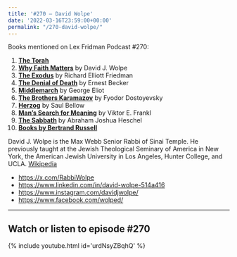 ```yaml
---
title: '#270 – David Wolpe'
date: '2022-03-16T23:59:00+00:00'
permalink: "/270-david-wolpe/"
---
```


Books mentioned on Lex Fridman Podcast #270:

1. <b><a href="https://amzn.to/3rMoWSL" target="_blank" rel="sponsored noopener noreferrer">The Torah</a></b>
2. <b><a href="https://amzn.to/3M2ufUS" target="_blank" rel="sponsored noopener noreferrer">Why Faith Matters</a></b> by David J. Wolpe
3. <b><a href="https://amzn.to/3Fju6Zn" target="_blank" rel="sponsored noopener noreferrer">The Exodus</a></b> by Richard Elliott Friedman
4. <b><a href="https://amzn.to/3ZYknBi" target="_blank" rel="sponsored noopener noreferrer">The Denial of Death</a></b> by Ernest Becker
5. <b><a href="https://amzn.to/46vuboF" target="_blank" rel="sponsored noopener noreferrer">Middlemarch</a></b> by George Eliot
6. <b><a href="https://amzn.to/3PVsTfP" target="_blank" rel="sponsored noopener noreferrer">The Brothers Karamazov</a></b> by Fyodor Dostoyevsky
7. <b><a href="https://amzn.to/46Uiyr9" target="_blank" rel="sponsored noopener noreferrer">Herzog</a></b> by Saul Bellow
8. <b><a href="https://amzn.to/3FiNGF5" target="_blank" rel="sponsored noopener noreferrer">Man’s Search for Meaning</a></b> by Viktor E. Frankl
9. <b><a href="https://amzn.to/3S1c6e0" target="_blank" rel="sponsored noopener noreferrer">The Sabbath</a></b> by Abraham Joshua Heschel
10. <b><a href="https://amzn.to/3M52fjz" target="_blank" rel="sponsored noopener noreferrer">Books by Bertrand Russell</a></b>

<!--more-->

David J. Wolpe is the Max Webb Senior Rabbi of Sinai Temple. He previously taught at the Jewish Theological Seminary of America in New York, the American Jewish University in Los Angeles, Hunter College, and UCLA. <a href="https://en.wikipedia.org/wiki/David_Wolpe" target="_blank">Wikipedia</a>

- <a href="https://x.com/RabbiWolpe" target="_blank">https://x.com/RabbiWolpe</a>
- <a href="https://www.linkedin.com/in/david-wolpe-514a416" target="_blank">https://www.linkedin.com/in/david-wolpe-514a416</a>
- <a href="https://www.instagram.com/davidjwolpe/" target="_blank">https://www.instagram.com/davidjwolpe/</a>
- <a href="https://www.facebook.com/wolped/" target="_blank">https://www.facebook.com/wolped/</a>

- - - - - -

## Watch or listen to episode #270

{% include youtube.html id='urdNsyZBqhQ' %}